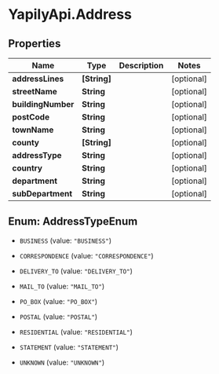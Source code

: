 # YapilyApi.Address

## Properties
Name | Type | Description | Notes
------------ | ------------- | ------------- | -------------
**addressLines** | **[String]** |  | [optional] 
**streetName** | **String** |  | [optional] 
**buildingNumber** | **String** |  | [optional] 
**postCode** | **String** |  | [optional] 
**townName** | **String** |  | [optional] 
**county** | **[String]** |  | [optional] 
**addressType** | **String** |  | [optional] 
**country** | **String** |  | [optional] 
**department** | **String** |  | [optional] 
**subDepartment** | **String** |  | [optional] 


<a name="AddressTypeEnum"></a>
## Enum: AddressTypeEnum


* `BUSINESS` (value: `"BUSINESS"`)

* `CORRESPONDENCE` (value: `"CORRESPONDENCE"`)

* `DELIVERY_TO` (value: `"DELIVERY_TO"`)

* `MAIL_TO` (value: `"MAIL_TO"`)

* `PO_BOX` (value: `"PO_BOX"`)

* `POSTAL` (value: `"POSTAL"`)

* `RESIDENTIAL` (value: `"RESIDENTIAL"`)

* `STATEMENT` (value: `"STATEMENT"`)

* `UNKNOWN` (value: `"UNKNOWN"`)





